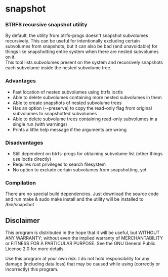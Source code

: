 # snapshot
### BTRFS recursive snapshot utility
By default, the utility from btrfs-progs doesn't snapshot subvolumes recursively. This can be useful for intentionally excluding certain subvolumes from snapshots, but it can also be bad (and unavoidable) for things like snapshotting entire system when there are nested subvolumes on it.\
This tool lists subvolumes present on the system and recursively snapshots each subvolume inside the nested subvolume tree.
### Advantages
- Fast location of nested subvolumes using btrfs ioctls
- Able to delete subvolumes containing more nested subvolumes in them
- Able to create snapshots of nested subvolume trees
- Has an option (--preserve) to copy the read-only flag from original subvolumes to snapshotted subvolumes
- Able to delete subvolume trees containing read-only subvolumes in a single run (with warnings)
- Prints a little help message if the arguments are wrong
### Disadvantages
- Still dependent on btrfs-progs for obtaining subvolume list (other things use ioctls directly)
- Requires root privileges to search filesystem
- No option to exclude certain subvolumes from snapshotting, yet
### Compilation
There are no special build dependencies. Just download the source code and run make & sudo make install and the utility will be installed to /bin/snapshot
## Disclaimer
This program is distributed in the hope that it will be useful,
but WITHOUT ANY WARRANTY; without even the implied warranty of
MERCHANTABILITY or FITNESS FOR A PARTICULAR PURPOSE.  See the
GNU General Public License 2.0 for more details.

Use this program at your own risk. I do not hold responsibility for any damage (including data loss) that may be caused while using (correctly or incorrectly) this program.
